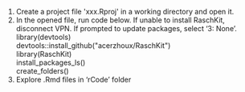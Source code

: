 1.	Create a project file 'xxx.Rproj' in a working directory and open it.
2.	In the opened file, run code below. If unable to install RaschKit, disconnect VPN. If prompted to update packages, select ‘3: None’.
library(devtools)\
devtools::install_github("acerzhoux/RaschKit")\
library(RaschKit)\
install_packages_ls()\
create_folders()
3.	Explore .Rmd files in ‘rCode’ folder
